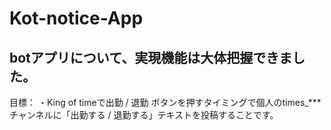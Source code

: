 # Kot-notice-App

## botアプリについて、実現機能は大体把握できました。
目標：
・King of timeで出勤 / 退勤 ボタンを押すタイミングで個人のtimes_***チャンネルに「出勤する / 退勤する」テキストを投稿することです。
